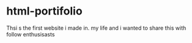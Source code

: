 # html-portifolio
Thsi s the first website i made in. my life and i wanted to share this with follow enthusisasts
